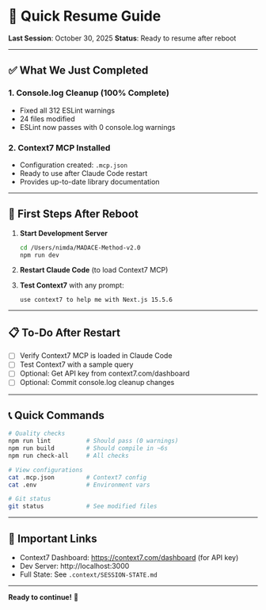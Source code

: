 # 🚀 Quick Resume Guide

**Last Session**: October 30, 2025
**Status**: Ready to resume after reboot

---

## ✅ What We Just Completed

### 1. Console.log Cleanup (100% Complete)
- Fixed all 312 ESLint warnings
- 24 files modified
- ESLint now passes with 0 console.log warnings

### 2. Context7 MCP Installed
- Configuration created: `.mcp.json`
- Ready to use after Claude Code restart
- Provides up-to-date library documentation

---

## 🔄 First Steps After Reboot

1. **Start Development Server**
   ```bash
   cd /Users/nimda/MADACE-Method-v2.0
   npm run dev
   ```

2. **Restart Claude Code** (to load Context7 MCP)

3. **Test Context7** with any prompt:
   ```
   use context7 to help me with Next.js 15.5.6
   ```

---

## 📋 To-Do After Restart

- [ ] Verify Context7 MCP is loaded in Claude Code
- [ ] Test Context7 with a sample query
- [ ] Optional: Get API key from context7.com/dashboard
- [ ] Optional: Commit console.log cleanup changes

---

## 📞 Quick Commands

```bash
# Quality checks
npm run lint          # Should pass (0 warnings)
npm run build         # Should compile in ~6s
npm run check-all     # All checks

# View configurations
cat .mcp.json         # Context7 config
cat .env              # Environment vars

# Git status
git status            # See modified files
```

---

## 🔗 Important Links

- Context7 Dashboard: https://context7.com/dashboard (for API key)
- Dev Server: http://localhost:3000
- Full State: See `.context/SESSION-STATE.md`

---

**Ready to continue!** 🎉
